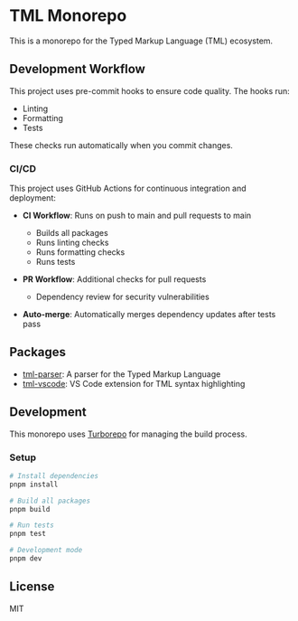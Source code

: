 # TML Monorepo

This is a monorepo for the Typed Markup Language (TML) ecosystem.

## Development Workflow

This project uses pre-commit hooks to ensure code quality. The hooks run:

- Linting
- Formatting
- Tests

These checks run automatically when you commit changes.

### CI/CD

This project uses GitHub Actions for continuous integration and deployment:

- **CI Workflow**: Runs on push to main and pull requests to main

  - Builds all packages
  - Runs linting checks
  - Runs formatting checks
  - Runs tests

- **PR Workflow**: Additional checks for pull requests

  - Dependency review for security vulnerabilities

- **Auto-merge**: Automatically merges dependency updates after tests pass

## Packages

- [tml-parser](./packages/tml-parser): A parser for the Typed Markup Language
- [tml-vscode](./packages/tml-vscode): VS Code extension for TML syntax highlighting

## Development

This monorepo uses [Turborepo](https://turbo.build/repo) for managing the build process.

### Setup

```bash
# Install dependencies
pnpm install

# Build all packages
pnpm build

# Run tests
pnpm test

# Development mode
pnpm dev
```

## License

MIT
